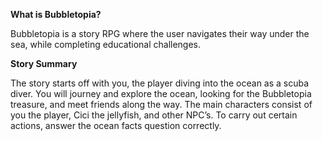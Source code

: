 **What is Bubbletopia?**

Bubbletopia is a story RPG where the user navigates their way under the sea, while completing educational challenges.

**Story Summary**

The story starts off with you, the player diving into the ocean as a scuba diver.
You will journey and explore the ocean, looking for the Bubbletopia treasure, and meet friends along the way. 
The main characters consist of you the player, Cici the jellyfish, and other NPC’s.
To carry out certain actions, answer the ocean facts question correctly. 
